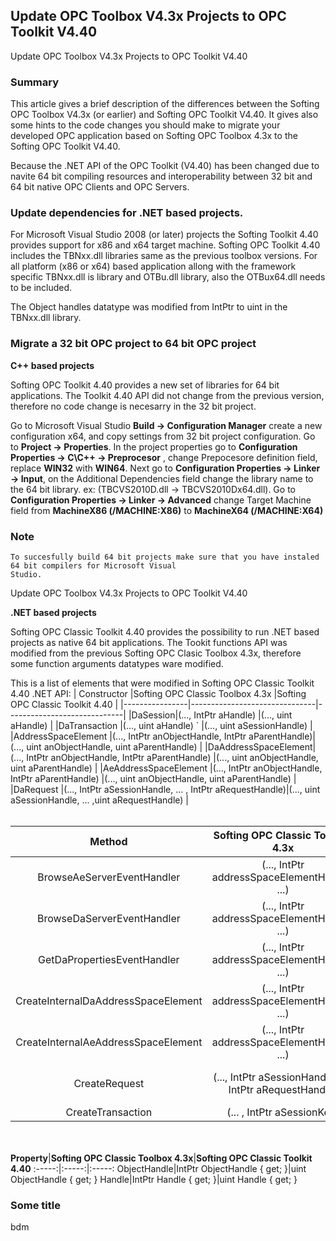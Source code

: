 ## **Update OPC Toolbox V4.3x Projects to OPC Toolkit V4.40**

Update OPC Toolbox V4.3x Projects to OPC Toolkit V4.40

### Summary

This article gives a brief description of the differences between the Softing OPC Toolbox V4.3x (or earlier) and Softing OPC Toolkit V4.40. It gives also some hints to the code changes you should make to migrate your developed OPC application based on Softing OPC Toolbox 4.3x to the Softing OPC Toolkit V4.40.

Because the .NET API of the OPC Toolkit (V4.40) has been changed due to navite 64 bit compiling resources and interoperability between 32 bit and 64 bit native OPC Clients and OPC Servers.

###  Update dependencies for .NET based projects.

For Microsoft Visual Studio 2008 (or later) projects the Softing Toolkit 4.40 provides support for x86 and x64 target machine. Softing OPC Toolkit 4.40 includes the TBNxx.dll libraries same as the previous toolbox versions. For all platform (x86 or x64) based application allong with the framework specific TBNxx.dll is library and OTBu.dll library, also the OTBux64.dll needs to be included.

The Object handles datatype was modified from IntPtr to uint in the TBNxx.dll library.

###  Migrate a 32 bit OPC project to 64 bit OPC project

**C++ based projects**

Softing OPC Toolkit 4.40 provides a new set of libraries for 64 bit applications. The Toolkit 4.40 API did not change from the previous version, therefore no code change is necesarry in the 32 bit project.

Go to Microsoft Visual Studio **Build -> Configuration Manager** create a new configuration x64, and copy settings from 32 bit project configuration. Go to **Project -> Properties**. In the project properties go to **Configuration Properties -> C\C++ -> Preprocesor** , change Prepocesore definition field, replace **WIN32** with **WIN64**. Next go to **Configuration Properties -> Linker -> Input**, on the Additional Dependencies field change the library name to the 64 bit library. ex: (TBCVS2010D.dll -> TBCVS2010Dx64.dll). Go to **Configuration Properties -> Linker -> Advanced** change Target Machine field from **MachineX86 (/MACHINE:X86)** to **MachineX64 (/MACHINE:X64)**

### Note
```
To succesfully build 64 bit projects make sure that you have instaled 64 bit compilers for Microsoft Visual 
Studio.
```
Update OPC Toolbox V4.3x Projects to OPC Toolkit V4.40

**.NET based projects**

Softing OPC Classic Toolkit 4.40 provides the possibility to run .NET based projects as native 64 bit applications. The Tookit functions API was modified from the previous Softing OPC Clasic Toolbox 4.3x, therefore some function arguments datatypes ware modified.

This is a list of elements that were modified in Softing OPC Classic Toolkit 4.40 .NET API:
|      Constructor          |Softing OPC Classic Toolbox 4.3x                         |Softing OPC Classic Toolkit 4.40                       |
|----------------|-------------------------------|-----------------------------|
|DaSession|(..., IntPtr aHandle)            |(..., uint aHandle)             |
|DaTransaction        |(..., uint aHandle)  `            |(..., uint aSessionHandle)        |
|AddressSpaceElement         |(..., IntPtr anObjectHandle, IntPtr aParentHandle)|(..., uint anObjectHandle, uint aParentHandle)  |
|DaAddressSpaceElement|(..., IntPtr anObjectHandle, IntPtr aParentHandle)            |(..., uint anObjectHandle, uint aParentHandle)             |
|AeAddressSpaceElement         |(..., IntPtr anObjectHandle, IntPtr aParentHandle) |(..., uint anObjectHandle, uint aParentHandle)            |
|DaRequest        |(..., IntPtr aSessionHandle, ... , IntPtr aRequestHandle)|(..., uint aSessionHandle, ... ,uint aRequestHandle)  |
<br><br>


**Method**|**Softing OPC Classic Toolbox 4.3x**|**Softing OPC Classic Toolkit 4.40**
:-----:|:-----:|:-----:
BrowseAeServerEventHandler|(..., IntPtr addressSpaceElementHandle, ...)|(..., uint addressSpaceElementHandle, ...)
BrowseDaServerEventHandler|(..., IntPtr addressSpaceElementHandle, ...)|(..., uint addressSpaceElementHandle, ...)
GetDaPropertiesEventHandler|(..., IntPtr addressSpaceElementHandle, ...)|(..., uint addressSpaceElementHandle, ...)
CreateInternalDaAddressSpaceElement|(..., IntPtr addressSpaceElementHandle, ...)|(..., uint addressSpaceElementHandle, ...)
CreateInternalAeAddressSpaceElement|(..., IntPtr addressSpaceElementHandle, ...)|(..., uint addressSpaceElementHandle, ...)
CreateRequest|(..., IntPtr aSessionHandle, ... , IntPtr aRequestHandle)|(..., uint addressSpaceElementHandle, ... ,uint aRequestHandle)
CreateTransaction|(... , IntPtr aSessionKey)|(... ,uint aSessionKey)
<br><br>
**Property**|**Softing OPC Classic Toolbox 4.3x**|**Softing OPC Classic Toolkit 4.40**
:-----:|:-----:|:-----:
ObjectHandle|IntPtr ObjectHandle { get; }|uint ObjectHandle { get; }
Handle|IntPtr Handle { get; }|uint Handle { get; }



### Some title

bdm